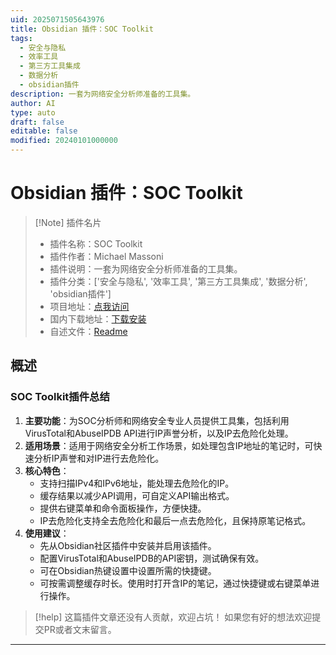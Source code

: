 ```yaml
---
uid: 2025071505643976
title: Obsidian 插件：SOC Toolkit
tags:
  - 安全与隐私
  - 效率工具
  - 第三方工具集成
  - 数据分析
  - obsidian插件
description: 一套为网络安全分析师准备的工具集。
author: AI
type: auto
draft: false
editable: false
modified: 20240101000000
---
```


# Obsidian 插件：SOC Toolkit

> [!Note] 插件名片
> - 插件名称：SOC Toolkit
> - 插件作者：Michael Massoni
> - 插件说明：一套为网络安全分析师准备的工具集。
> - 插件分类：['安全与隐私', '效率工具', '第三方工具集成', '数据分析', 'obsidian插件']
> - 项目地址：[点我访问](https://github.com/michaelmassoni/obsidian-soc-toolkit)
> - 国内下载地址：[下载安装](https://pkmer.cn/products/plugin/pluginMarket/?soc-toolkit)
> - 自述文件：[Readme](https://ghproxy.net/https://raw.githubusercontent.com/michaelmassoni/obsidian-soc-toolkit/master/README.md)



## 概述

### SOC Toolkit插件总结
1. **主要功能**：为SOC分析师和网络安全专业人员提供工具集，包括利用VirusTotal和AbuseIPDB API进行IP声誉分析，以及IP去危险化处理。
2. **适用场景**：适用于网络安全分析工作场景，如处理包含IP地址的笔记时，可快速分析IP声誉和对IP进行去危险化。
3. **核心特色**：
    - 支持扫描IPv4和IPv6地址，能处理去危险化的IP。
    - 缓存结果以减少API调用，可自定义API输出格式。
    - 提供右键菜单和命令面板操作，方便快捷。
    - IP去危险化支持全去危险化和最后一点去危险化，且保持原笔记格式。
4. **使用建议**：
    - 先从Obsidian社区插件中安装并启用该插件。
    - 配置VirusTotal和AbuseIPDB的API密钥，测试确保有效。
    - 可在Obsidian热键设置中设置所需的快捷键。
    - 可按需调整缓存时长。使用时打开含IP的笔记，通过快捷键或右键菜单进行操作。


> [!help] 
> 这篇插件文章还没有人贡献，欢迎占坑！
> 如果您有好的想法欢迎提交PR或者文末留言。
> 

---


